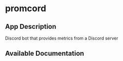 # promcord

## App Description

Discord bot that provides metrics from a Discord server

## Available Documentation

